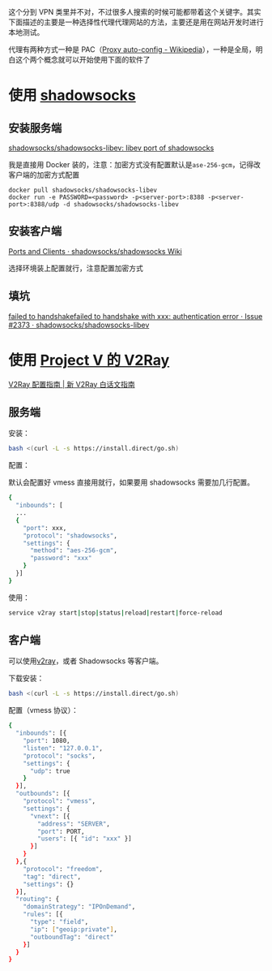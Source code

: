 这个分到 VPN 类里并不对，不过很多人搜索的时候可能都带着这个关键字。其实下面描述的主要是一种选择性代理代理网站的方法，主要还是用在网站开发时进行本地测试。

代理有两种方式一种是 PAC（[Proxy auto-config - Wikipedia](https://en.wikipedia.org/wiki/Proxy_auto-config)），一种是全局，明白这个两个概念就可以开始使用下面的软件了

# 使用 [shadowsocks](https://github.com/shadowsocks/shadowsocks/wiki/Ports-and-Clients#linux--server-side)

## 安装服务端

[shadowsocks/shadowsocks-libev: libev port of shadowsocks](https://github.com/shadowsocks/shadowsocks-libev#docker)

我是直接用 Docker 装的，注意：加密方式没有配置默认是`ase-256-gcm`，记得改客户端的加密方式配置

    docker pull shadowsocks/shadowsocks-libev
    docker run -e PASSWORD=<password> -p<server-port>:8388 -p<server-port>:8388/udp -d shadowsocks/shadowsocks-libev

## 安装客户端

[Ports and Clients · shadowsocks/shadowsocks Wiki](https://github.com/shadowsocks/shadowsocks/wiki/Ports-and-Clients#linux--server-side)

选择环境装上配置就行，注意配置加密方式

## 填坑

[failed to handshakefailed to handshake with xxx: authentication error · Issue #2373 · shadowsocks/shadowsocks-libev](https://github.com/shadowsocks/shadowsocks-libev/issues/2373)

# 使用 [Project V 的 V2Ray](https://www.v2ray.com/)

[V2Ray 配置指南 | 新 V2Ray 白话文指南](https://guide.v2fly.org/)

## 服务端

安装：

```bash
bash <(curl -L -s https://install.direct/go.sh)
```

配置：

默认会配置好 vmess 直接用就行，如果要用 shadowsocks 需要加几行配置。

```bash
{
  "inbounds": [
  ...
  {
    "port": xxx, 
    "protocol": "shadowsocks",
    "settings": {
      "method": "aes-256-gcm",
      "password": "xxx"
    }
  }]
}
```

使用：

```bash
service v2ray start|stop|status|reload|restart|force-reload
```

## 客户端

可以使用[v2ray](https://github.com/v2ray/v2ray-core/releases)，或者 Shadowsocks 等客户端。

下载安装：

```bash
bash <(curl -L -s https://install.direct/go.sh)
```

配置（vmess 协议）：

```bash
{
  "inbounds": [{
    "port": 1080,
    "listen": "127.0.0.1",
    "protocol": "socks",
    "settings": {
      "udp": true
    }
  }],
  "outbounds": [{
    "protocol": "vmess",
    "settings": {
      "vnext": [{
        "address": "SERVER",
        "port": PORT,
        "users": [{ "id": "xxx" }]
      }]
    }
  },{
    "protocol": "freedom",
    "tag": "direct",
    "settings": {}
  }],
  "routing": {
    "domainStrategy": "IPOnDemand",
    "rules": [{
      "type": "field",
      "ip": ["geoip:private"],
      "outboundTag": "direct"
    }]
  }
}
```
